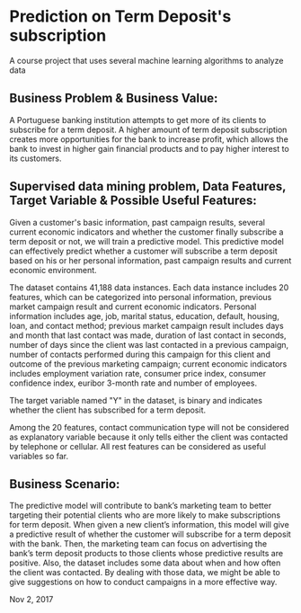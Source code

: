 # Prediction on Term Deposit's subscription
A course project that uses several machine learning algorithms to analyze data

[Data Source]: https://www2.1010data.com/documentationcenter/prod/Tutorials/MachineLearningExamples/BankMarketingDataSet.html

## Business Problem & Business Value: 

A Portuguese banking institution attempts to get more of its clients to subscribe for a term deposit. A higher amount of term deposit subscription creates more opportunities for the bank to increase profit, which allows the bank to invest in higher gain financial products and to pay higher interest to its customers. 

## Supervised data mining problem, Data Features, Target Variable & Possible Useful Features:

Given a customer's basic information, past campaign results, several current economic indicators and whether the customer finally subscribe a term deposit or not, we will train a predictive model. This predictive model can effectively predict whether a customer will subscribe a term deposit based on his or her personal information, past campaign results and current economic environment.

The dataset contains 41,188 data instances. Each data instance includes 20 features, which can be categorized into personal information, previous market campaign result and current economic indicators. Personal information includes age, job, marital status, education, default, housing, loan, and contact method; previous market campaign result includes days and month that last contact was made, duration of last contact in seconds, number of days since the client was last contacted in a previous campaign, number of contacts performed during this campaign for this client and outcome of the previous marketing campaign; current economic indicators includes employment variation rate, consumer price index, consumer confidence index, euribor 3-month rate and number of employees.

The target variable named "Y" in the dataset, is binary and indicates whether the client has subscribed for a term deposit. 

Among the 20 features, contact communication type will not be considered as explanatory variable because it only tells either the client was contacted by telephone or cellular. All rest features can be considered as useful variables so far. 

## Business Scenario:

The predictive model will contribute to bank’s marketing team to better targeting their potential clients who are more likely to make subscriptions for term deposit. When given a new client’s information, this model will give a predictive result of whether the customer will subscribe for a term deposit with the bank. Then, the marketing team can focus on advertising the bank’s term deposit products to those clients whose predictive results are positive. Also, the dataset includes some data about when and how often the client was contacted. By dealing with those data, we might be able to give suggestions on how to conduct campaigns in a more effective way.

Nov 2, 2017
